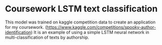 # Сoursework LSTM text classification
This model was trained on  kaggle competition data to create an application for my coursework. (https://www.kaggle.com/competitions/spooky-author-identification)
It is an example of using a simple LSTM neural network in multi-classification of texts by authorship.
